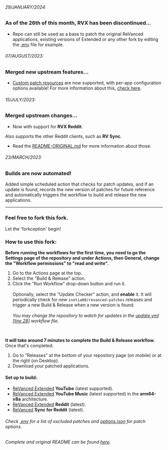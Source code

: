 ###### 29/JANUARY/2024:
### As of the 26th of this month, RVX has been discontinued...
* Repo can still be used as a base to patch the original ReVanced applications, existing versions of Extended or any other fork by editing the [.env](https://github.com/Spacellary/docker-py-revanced/blob/main/.env) file for example.

###### 07/AUGUST/2023:
### Merged new upstream features...
* [Custom patch resources](https://github.com/nikhilbadyal/docker-py-revanced/issues/230) are now supported, with per-app configuration options available! For more information about this, [check here](https://github.com/Spacellary/ReVanced-Extended-Automated-Builder/blob/main/readme-history/README-ORIGINAL.md#global-config).

###### 15/JULY/2023:
### Merged upstream changes...
* Now with support for **RVX Reddit**.

Also supports the other Reddit clients, such as **RV Sync**.
* Read the [README-ORIGINAL.md](https://github.com/Spacellary/ReVanced-Extended-Automated-Builds/blob/main/readme-history/README-ORIGINAL.md) for more information about those.

###### 23/MARCH/2023:
### Builds are now automated!
Added simple scheduled action that checks for patch updates, and if an update is found, records the new version of patches for future reference and automatically triggers the workflow to build and release the new applications.

<hr>

### Feel free to fork this fork.
Let the 'forkception' begin!

### How to use this fork:

**Before running the workflows for the first time, you need to go the Settings page of the repository and under Actions, then General, change the "Workflow permissions" to "read and write".**

1. Go to the Actions page at the top.
2. Select the "Build & Release" action.
3. Click the "Run Workflow" drop-down button and run it. <br> <br> Optionally, select the "Update Checker" action, and **enable** it. It will periodically check for new `inotia00/revanced-patches` releases and trigger a new Build & Release when a new version is found. <br> <br> *You may change the repository to watch for updates in the [update.yml [line 28]](.github/workflows/update.yml) workflow file.*

<br>

**It will take around 7 minutes to complete the Build & Release workflow.** Once that's completed:

1. Go to "Releases" at the bottom of your repository page (on mobile) or at the right (on Desktop).
2. Download your patched applications.

#### Set up to build:
* [ReVanced Extended](https://github.com/inotia00/revanced-patches/releases/latest) **YouTube** (latest supported).
* [ReVanced Extended](https://github.com/inotia00/revanced-patches/releases/latest) **YouTube Music** (latest supported) in the **arm64-v8a** architecture.
* [ReVanced Extended](https://github.com/inotia00/revanced-patches/releases/latest) **Reddit** (latest).
* [ReVanced](https://github.com/revanced/revanced-patches/releases/latest) **Sync for Reddit** (latest).

###### Check [.env](https://github.com/Spacellary/docker-py-revanced/blob/main/.env) for a list of excluded patches and [options.json](https://github.com/Spacellary/docker-py-revanced/blob/main/apks/options.json) for patch options.
###### Complete and original README can be found [here](https://github.com/Spacellary/ReVanced-Extended-Automated-Builds/blob/main/readme-history/README-ORIGINAL.md).
